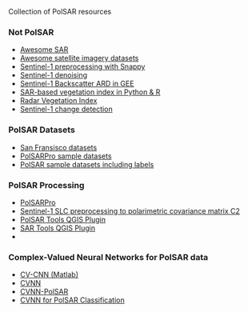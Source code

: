 Collection of PolSAR resources

### Not PolSAR
* [Awesome SAR](https://github.com/RadarCODE/awesome-sar)
* [Awesome satellite imagery datasets](https://github.com/chrieke/awesome-satellite-imagery-datasets)
* [Sentinel-1 preprocessing with Snappy](https://github.com/wajuqi/Sentinel-1-preprocessing-using-Snappy)
* [Sentinel-1 denoising](https://github.com/nansencenter/sentinel1denoised)
* [Sentinel-1 Backscatter ARD in GEE](https://github.com/adugnag/gee_s1_ard)
* [SAR-based vegetation index in Python & R](https://github.com/eupassarinho/sentinel-1-SAR-vegetation-indices)
* [Radar Vegetation Index](https://custom-scripts.sentinel-hub.com/custom-scripts/sentinel-1/radar_vegetation_index_code_dual_polarimetric/#)
* [Sentinel-1 change detection](https://github.com/mortcanty/eesarseq)

### PolSAR Datasets
* [San Fransisco datasets](https://ietr-lab.univ-rennes1.fr/polsarpro-bio/san-francisco/)
* [PolSARPro sample datasets](earth.esa.int/web/polsarpro/datasources/sample-datasets)
* [PolSAR sample datasets including labels](https://github.com/liuxuvip/PolSF)

### PolSAR Processing
* [PolSARPro](https://earth.esa.int/web/polsarpro)
* [Sentinel-1 SLC preprocessing to polarimetric covariance matrix C2](https://github.com/mrslab-iitb/sentinel-1-SLC-preprocessing-polarimetry)
* [PolSAR Tools QGIS Plugin](https://github.com/Narayana-Rao/PolSAR-tools)
* [SAR Tools QGIS Plugin](https://github.com/dipankar05/SAR-tools)
* []()

### Complex-Valued Neural Networks for PolSAR data
* [CV-CNN (Matlab)](https://github.com/fudanxu/CV-CNN)
* [CVNN](https://github.com/NEGU93/cvnn)
* [CVNN-PolSAR](https://github.com/NEGU93/CVNN-PolSAR)
* [CVNN for PolSAR Classification](https://github.com/NEGU93/polsar_cvnn)
